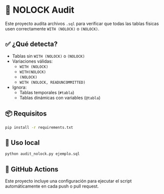 # 🚨 NOLOCK Audit

Este proyecto audita archivos `.sql` para verificar que todas las tablas físicas usen correctamente `WITH (NOLOCK)` o `(NOLOCK)`.

## ✅ ¿Qué detecta?

- Tablas sin `WITH (NOLOCK)` o `(NOLOCK)`
- Variaciones válidas:
  - `WITH (NOLOCK)`
  - `WITH(NOLOCK)`
  - `(NOLOCK)`
  - `WITH (NOLOCK, READUNCOMMITTED)`
- Ignora:
  - Tablas temporales (`#tabla`)
  - Tablas dinámicas con variables (`@tabla`)

## 📦 Requisitos

```bash
pip install -r requirements.txt
```

## 🧪 Uso local

```bash
python audit_nolock.py ejemplo.sql
```

## 🤖 GitHub Actions

Este proyecto incluye una configuración para ejecutar el script automáticamente en cada push o pull request.
